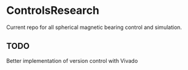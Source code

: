 # ControlsResearch

Current repo for all spherical magnetic bearing control and simulation.

## TODO

Better implementation of version control with Vivado

